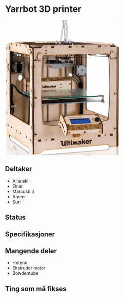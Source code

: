 # Yarrbot 3D printer
![Yarr](ULTIMAKER-ORIGINAL.jpg)


## Deltaker
- Allenski
- Elnar
- Marcusb :)
- Ameer
- Suri

## Status

## Specifikasjoner

## Mangende deler
- Hotend
- Ekstruder motor
- Bowdentube

## Ting som må fikses
